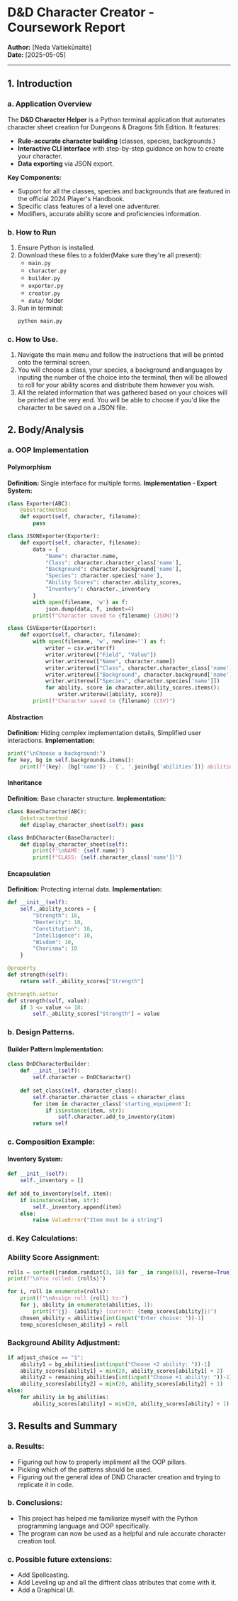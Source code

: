 # D&D Character Creator - Coursework Report  
**Author:** [Neda Vaitiekūnaitė]  
**Date:** [2025-05-05]  

---

## 1. Introduction  
### a. Application Overview  
The **D&D Character Helper** is a Python terminal application that automates character sheet creation for Dungeons & Dragons 5th Edition. It features:  

- **Rule-accurate character building** (classes, species, backgrounds.)  
- **Interactive CLI interface** with step-by-step guidance on how to create your character.
- **Data exporting** via JSON export.

**Key Components:**  
- Support for all the classes, species and backgrounds that are featured in the official 2024 Player's Handbook.
- Specific class features of a level one adventurer.
- Modifiers, accurate ability score and proficiencies information.

### b. How to Run  
1. Ensure Python is installed.
2. Download these files to a folder(Make sure they're all present):  
   - `main.py`  
   - `character.py`  
   - `builder.py`  
   - `exporter.py`
   - `creator.py`
   - `data/` folder  
3. Run in terminal:  
   ```bash
   python main.py

 ### c. How to Use.
 1. Navigate the main menu and follow the instructions that will be printed onto the terminal screen.
 2. You will choose a class, your species, a background andlanguages by inputing the number of the choice into the terminal, then will be allowed to roll for your ability scores and distribute them however you wish. 
 3. All the related information that was gathered based on your choices will be printed at the very end. You will be able to choose if you'd like the character to be saved on a JSON file.

## 2. Body/Analysis  
### a. OOP Implementation  

#### Polymorphism  
**Definition:** Single interface for multiple forms. 
**Implementation - Export System:**  
```python
class Exporter(ABC):
    @abstractmethod
    def export(self, character, filename):
        pass

class JSONExporter(Exporter):
    def export(self, character, filename):
        data = {
            "Name": character.name,
            "Class": character.character_class['name'],
            "Background": character.background['name'],
            "Species": character.species['name'],
            "Ability Scores": character.ability_scores,
            "Inventory": character._inventory
        }
        with open(filename, 'w') as f:
            json.dump(data, f, indent=4)
        print(f"Character saved to {filename} (JSON)")

class CSVExporter(Exporter):
    def export(self, character, filename):
        with open(filename, 'w', newline='') as f:
            writer = csv.writer(f)
            writer.writerow(["Field", "Value"])
            writer.writerow(["Name", character.name])
            writer.writerow(["Class", character.character_class['name']])
            writer.writerow(["Background", character.background['name']])
            writer.writerow(["Species", character.species['name']])
            for ability, score in character.ability_scores.items():
                writer.writerow([ability, score])
        print(f"Character saved to {filename} (CSV)")
```
#### Abstraction
**Definition:** Hiding complex implementation details, Simplified user interactions.
**Implementation:**
```python
print("\nChoose a background:")
for key, bg in self.backgrounds.items():
    print(f"{key}. {bg['name']} - {', '.join(bg['abilities'])} abilities")
```
#### Inheritance
**Definition:** Base character structure.
**Implementation:**
```python
class BaseCharacter(ABC):
    @abstractmethod
    def display_character_sheet(self): pass

class DnDCharacter(BaseCharacter):
    def display_character_sheet(self):
        print(f"\nNAME: {self.name}")
        print(f"CLASS: {self.character_class['name']}")
```
#### Encapsulation
**Definition:** Protecting internal data. 
**Implementation:**
```python
def __init__(self):
    self._ability_scores = {
        "Strength": 10,
        "Dexterity": 10,
        "Constitution": 10,
        "Intelligence": 10,
        "Wisdom": 10,
        "Charisma": 10
    }

@property
def strength(self):
    return self._ability_scores["Strength"]

@strength.setter
def strength(self, value):
    if 3 <= value <= 18:  
        self._ability_scores["Strength"] = value
```
### b. Design Patterns.
#### Builder Pattern Implementation:
```python
class DnDCharacterBuilder:
    def __init__(self):
        self.character = DnDCharacter()
    
    def set_class(self, character_class):
        self.character.character_class = character_class
        for item in character_class['starting_equipment']:
            if isinstance(item, str):
                self.character.add_to_inventory(item)
        return self
```
### c. Composition Example:
#### Inventory System:
```python
def __init__(self):
    self._inventory = []  
    
def add_to_inventory(self, item):
    if isinstance(item, str):  
        self._inventory.append(item)
    else:
        raise ValueError("Item must be a string")
```

### d. Key Calculations:
### Ability Score Assignment:
```python
rolls = sorted([random.randint(3, 18) for _ in range(6)], reverse=True)
print(f"\nYou rolled: {rolls}")

for i, roll in enumerate(rolls):
    print(f"\nAssign roll {roll} to:")
    for j, ability in enumerate(abilities, 1):
        print(f"{j}. {ability} (current: {temp_scores[ability]})")
    chosen_ability = abilities[int(input("Enter choice: "))-1]
    temp_scores[chosen_ability] = roll
```
### Background Ability Adjustment:
```python
if adjust_choice == "1":
    ability1 = bg_abilities[int(input("Choose +2 ability: "))-1]
    ability_scores[ability1] = min(20, ability_scores[ability1] + 2)
    ability2 = remaining_abilities[int(input("Choose +1 ability: "))-1]
    ability_scores[ability2] = min(20, ability_scores[ability2] + 1)
else:
    for ability in bg_abilities:
        ability_scores[ability] = min(20, ability_scores[ability] + 1)
```
## 3. Results and Summary  
### a. Results:
- Figuring out how to properly impliment all the OOP pillars.
- Picking which of the patterns should be used.
- Figuring out the general idea of DND Character creation and trying to replicate it in code.

### b. Conclusions:
- This project has helped me familiarize myself with the Python programming language and OOP specifically.
- The program can now be used as a helpful and rule accurate character creation tool.

### c. Possible future extensions:
- Add Spellcasting.
- Add Leveling up and all the diffrent class atributes that come with it.
- Add a Graphical UI.

